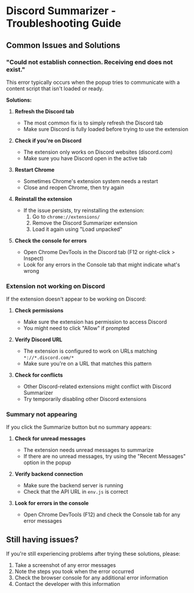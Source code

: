 # Discord Summarizer - Troubleshooting Guide

## Common Issues and Solutions

### "Could not establish connection. Receiving end does not exist."

This error typically occurs when the popup tries to communicate with a content script that isn't loaded or ready.

**Solutions:**

1. **Refresh the Discord tab**
   - The most common fix is to simply refresh the Discord tab
   - Make sure Discord is fully loaded before trying to use the extension

2. **Check if you're on Discord**
   - The extension only works on Discord websites (discord.com)
   - Make sure you have Discord open in the active tab

3. **Restart Chrome**
   - Sometimes Chrome's extension system needs a restart
   - Close and reopen Chrome, then try again

4. **Reinstall the extension**
   - If the issue persists, try reinstalling the extension:
     1. Go to `chrome://extensions/`
     2. Remove the Discord Summarizer extension
     3. Load it again using "Load unpacked"

5. **Check the console for errors**
   - Open Chrome DevTools in the Discord tab (F12 or right-click > Inspect)
   - Look for any errors in the Console tab that might indicate what's wrong

### Extension not working on Discord

If the extension doesn't appear to be working on Discord:

1. **Check permissions**
   - Make sure the extension has permission to access Discord
   - You might need to click "Allow" if prompted

2. **Verify Discord URL**
   - The extension is configured to work on URLs matching `*://*.discord.com/*`
   - Make sure you're on a URL that matches this pattern

3. **Check for conflicts**
   - Other Discord-related extensions might conflict with Discord Summarizer
   - Try temporarily disabling other Discord extensions

### Summary not appearing

If you click the Summarize button but no summary appears:

1. **Check for unread messages**
   - The extension needs unread messages to summarize
   - If there are no unread messages, try using the "Recent Messages" option in the popup

2. **Verify backend connection**
   - Make sure the backend server is running
   - Check that the API URL in `env.js` is correct

3. **Look for errors in the console**
   - Open Chrome DevTools (F12) and check the Console tab for any error messages

## Still having issues?

If you're still experiencing problems after trying these solutions, please:

1. Take a screenshot of any error messages
2. Note the steps you took when the error occurred
3. Check the browser console for any additional error information
4. Contact the developer with this information
